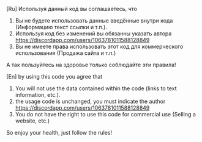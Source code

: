 [Ru]
Используя данный код вы соглашаетесь, что 
1) Вы не будете использовать данные введённые внутри кода (Информацию текст ссылки и т.п.).
2) Используя код без изменений вы обязанны указать автора https://discordapp.com/users/1063781011588128849
3) Вы не имеете права использовать этот код для коммерческого использования (Продажа сайта и т.п.)

А так пользуйтесь на здоровье только соблюдайте эти правила!

[En]
by using this code you agree that
1) You will not use the data contained within the code (links to text information, etc.).
2) the usage code is unchanged, you must indicate the author https://discordapp.com/users/1063781011588128849
3) You do not have the right to use this code for commercial use (Selling a website, etc.)

So enjoy your health, just follow the rules!
